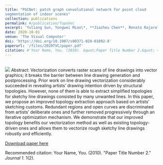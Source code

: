 ```yaml
---
title: "PGCNet: patch graph convolutional network for point cloud
segmentation of indoor scenes"
collection: publications
permalink: #/publication/TopoVec
excerpt: 'Yuliang Sun, Yongwei Miao\*, **Jiazhou Chen**, Renato Rajarola'
date: 2020-10-01
venue: 'The Visual Computer'
doi: 'https://doi.org/10.1007/s00371-020-01892-8'
paperurl: '/files/2020TVC/paper.pdf'
citation: #'Your Name, You. (2010). &quot;Paper Title Number 2.&quot; <i>Journal 1</i>. 1(2).'
---
```


<br/><img src='/images/500x300.png'>
Abstract: Vectorization converts raster scans of line drawings into vector graphics; it breaks the barrier between line drawing generation and postprocessing. Prior work on line drawing vectorization considerably succeeded in revealing artists’ drawing intention driven by structural topologies. However, none of them is able to extract simpliﬁed topologies for sketchy line drawings consisted by many unwanted lines. In this paper, we propose an improved topology extraction approach based on artists’ sketching customs. Redundant regions and open curves are discriminated from artists’ deliberate ones and further removed progressively through an iterative optimization mechanism. We demonstrate that our improved topology beneﬁts our vectorization method as well as existing topology-driven ones and allows them to vectorize rough sketchy line drawings robustly and efﬁciently.

[Download paper here](http://academicpages.github.io/files/paper2.pdf)

Recommended citation: Your Name, You. (2010). "Paper Title Number 2." <i>Journal 1</i>. 1(2).
